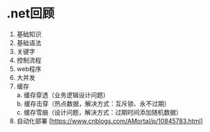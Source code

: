 # .net回顾
1. 基础知识
2. 基础语法
3. 关键字
4. 控制流程
5. web程序
6. 大并发
7. 缓存  
  a. 缓存穿透（业务逻辑设计问题）  
  b. 缓存击穿（热点数据，解决方式：互斥锁、永不过期）  
  c. 缓存雪崩（设计问题，解决方式：过期时间添加随机数据）
8. 自动化部署
   [https://www.cnblogs.com/AMortal/p/10845783.html]